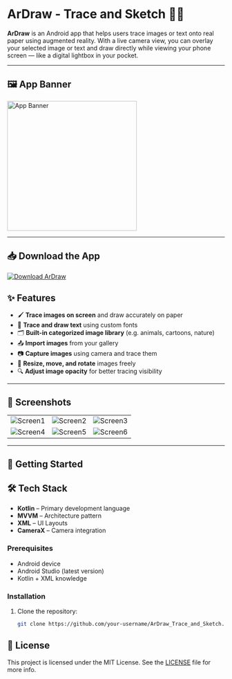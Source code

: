 # ArDraw - Trace and Sketch 🎨📱

**ArDraw** is an Android app that helps users trace images or text onto real paper using augmented reality. With a live camera view, you can overlay your selected image or text and draw directly while viewing your phone screen — like a digital lightbox in your pocket.

---

## 🖼️ App Banner

<img width="300" alt="App Banner" src="https://github.com/user-attachments/assets/83599b25-dda2-4d2d-9a0f-4ed19e885bfe" />

---

## 📥 Download the App

<a href="https://drive.google.com/file/d/1xg6JmCA8u-r-v-Jai3Ncrjzlu-8J42r3/view?usp=drive_link" target="_blank">
  <img src="https://img.shields.io/badge/Download-ArDraw-blue?style=for-the-badge&logo=android" alt="Download ArDraw" />
</a>


## ✨ Features

- 🖌️ **Trace images on screen** and draw accurately on paper  
- 📝 **Trace and draw text** using custom fonts  
- 🗂️ **Built-in categorized image library** (e.g. animals, cartoons, nature)  
- 📤 **Import images** from your gallery  
- 📷 **Capture images** using camera and trace them  
- 📐 **Resize, move, and rotate** images freely  
- 🔍 **Adjust image opacity** for better tracing visibility  

---

## 📸 Screenshots

| | | |
|:--:|:--:|:--:|
| ![Screen1](https://github.com/user-attachments/assets/05c93151-ad4e-4922-a7f8-67a548debed8) | ![Screen2](https://github.com/user-attachments/assets/3a3bcb30-04be-4391-87d5-84c72ccab2e4) | ![Screen3](https://github.com/user-attachments/assets/081206ea-e3f6-488f-a61f-91430db8f739) |
| ![Screen4](https://github.com/user-attachments/assets/ca1e4487-fc1a-4361-b3ee-5d1e41a11de0) | ![Screen5](https://github.com/user-attachments/assets/5c5b0037-2bad-4bf6-93b0-73d85abd0d38) | ![Screen6](https://github.com/user-attachments/assets/fceb887e-407d-4090-9b80-fd9e51614309) |

---

## 🚀 Getting Started


## 🛠 Tech Stack

- **Kotlin** – Primary development language  
- **MVVM** – Architecture pattern  
- **XML** – UI Layouts  
- **CameraX** – Camera integration  


### Prerequisites

- Android device
- Android Studio (latest version)
- Kotlin + XML knowledge

### Installation

1. Clone the repository:
   ```bash
   git clone https://github.com/your-username/ArDraw_Trace_and_Sketch.git

## 📄 License

This project is licensed under the MIT License. See the [LICENSE](LICENSE) file for more info.

